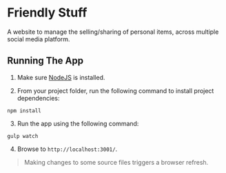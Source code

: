 # Friendly Stuff

A website to manage the selling/sharing of personal items, across multiple social media platform.

## Running The App

1) Make sure [NodeJS](https://nodejs.org/en/) is installed.

2) From your project folder, run the following command to install project dependencies:

  ```shell
  npm install
  ```

3) Run the app using the following command:

  ```shell
  gulp watch
  ```

4) Browse to `http://localhost:3001/`.
> Making changes to some source files triggers a browser refresh.
